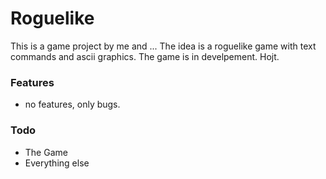 # Roguelike

This is a game project by me and ... The idea is a roguelike game with text commands and ascii graphics. The game is in develpement. Hojt.


### Features
* no features, only bugs.  

### Todo

* The Game
* Everything else

